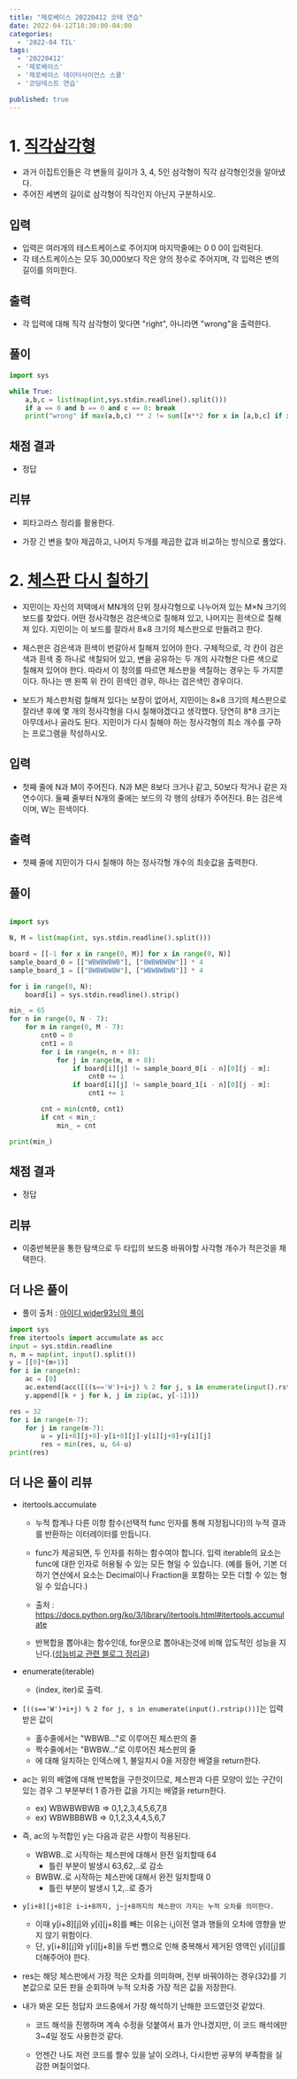 ```yaml
---
title: "제로베이스 20220412 코테 연습"
date: 2022-04-12T18:30:00-04:00
categories:
  - '2022-04 TIL'
tags:
  - '20220412'
  - '제로베이스'
  - '제로베이스 데이터사이언스 스쿨'
  - '코딩테스트 연습'

published: true
---
```


# 1. [직각삼각형](https://www.acmicpc.net/problem/4153)

* 과거 이집트인들은 각 변들의 길이가 3, 4, 5인 삼각형이 직각 삼각형인것을 알아냈다. 
* 주어진 세변의 길이로 삼각형이 직각인지 아닌지 구분하시오.

## 입력

* 입력은 여러개의 테스트케이스로 주어지며 마지막줄에는 0 0 0이 입력된다.
* 각 테스트케이스는 모두 30,000보다 작은 양의 정수로 주어지며, 각 입력은 변의 길이를 의미한다.

## 출력

* 각 입력에 대해 직각 삼각형이 맞다면 "right", 아니라면 "wrong"을 출력한다.

## 풀이

```py
import sys

while True:
    a,b,c = list(map(int,sys.stdin.readline().split()))
    if a == 0 and b == 0 and c == 0: break
    print("wrong" if max(a,b,c) ** 2 != sum([x**2 for x in [a,b,c] if x != max(a,b,c)]) else "right")
```

## 채점 결과

* 정답

## 리뷰

* 피타고라스 정리를 활용한다.

* 가장 긴 변을 찾아 제곱하고, 나머지 두개를 제곱한 값과 비교하는 방식으로 풀었다.



# 2. [체스판 다시 칠하기](https://www.acmicpc.net/problem/1018)

* 지민이는 자신의 저택에서 MN개의 단위 정사각형으로 나누어져 있는 M×N 크기의 보드를 찾았다. 어떤 정사각형은 검은색으로 칠해져 있고, 나머지는 흰색으로 칠해져 있다. 지민이는 이 보드를 잘라서 8×8 크기의 체스판으로 만들려고 한다.

* 체스판은 검은색과 흰색이 번갈아서 칠해져 있어야 한다. 구체적으로, 각 칸이 검은색과 흰색 중 하나로 색칠되어 있고, 변을 공유하는 두 개의 사각형은 다른 색으로 칠해져 있어야 한다. 따라서 이 정의를 따르면 체스판을 색칠하는 경우는 두 가지뿐이다. 하나는 맨 왼쪽 위 칸이 흰색인 경우, 하나는 검은색인 경우이다.

* 보드가 체스판처럼 칠해져 있다는 보장이 없어서, 지민이는 8×8 크기의 체스판으로 잘라낸 후에 몇 개의 정사각형을 다시 칠해야겠다고 생각했다. 당연히 8*8 크기는 아무데서나 골라도 된다. 지민이가 다시 칠해야 하는 정사각형의 최소 개수를 구하는 프로그램을 작성하시오.

## 입력

* 첫째 줄에 N과 M이 주어진다. N과 M은 8보다 크거나 같고, 50보다 작거나 같은 자연수이다. 둘째 줄부터 N개의 줄에는 보드의 각 행의 상태가 주어진다. B는 검은색이며, W는 흰색이다.

## 출력

* 첫째 줄에 지민이가 다시 칠해야 하는 정사각형 개수의 최솟값을 출력한다.

## 풀이

```py

import sys

N, M = list(map(int, sys.stdin.readline().split()))

board = [[-1 for x in range(0, M)] for x in range(0, N)]
sample_board_0 = [["WBWBWBWB"], ["BWBWBWBW"]] * 4
sample_board_1 = [["BWBWBWBW"], ["WBWBWBWB"]] * 4

for i in range(0, N):
    board[i] = sys.stdin.readline().strip()

min_ = 65
for n in range(0, N - 7):
    for m in range(0, M - 7):
        cnt0 = 0
        cnt1 = 0
        for i in range(n, n + 8):
            for j in range(m, m + 8):
                if board[i][j] != sample_board_0[i - n][0][j - m]:
                    cnt0 += 1
                if board[i][j] != sample_board_1[i - n][0][j - m]:
                    cnt1 += 1

        cnt = min(cnt0, cnt1)
        if cnt < min_:
            min_ = cnt

print(min_)


```

## 채점 결과

* 정답

## 리뷰

* 이중반복문을 통한 탐색으로 두 타입의 보드중 바꿔야할 사각형 개수가 적은것을 채택한다.

## 더 나은 풀이

* 풀이 출처 : [아이디 wider93님의 풀이](https://www.acmicpc.net/source/16449433)

```py
import sys
from itertools import accumulate as acc
input = sys.stdin.readline
n, m = map(int, input().split())
y = [[0]*(m+1)]
for i in range(n):
    ac = [0]
    ac.extend(acc([((s=='W')+i+j) % 2 for j, s in enumerate(input().rstrip())]))
    y.append([k + j for k, j in zip(ac, y[-1])])

res = 32
for i in range(n-7):
    for j in range(m-7):
        u = y[i+8][j+8]-y[i+8][j]-y[i][j+8]+y[i][j]
        res = min(res, u, 64-u)
print(res)
```

## 더 나은 풀이 리뷰

* itertools.accumulate

    * 누적 합계나 다른 이항 함수(선택적 func 인자를 통해 지정됩니다)의 누적 결과를 반환하는 이터레이터를 만듭니다.

    * func가 제공되면, 두 인자를 취하는 함수여야 합니다. 입력 iterable의 요소는 func에 대한 인자로 허용될 수 있는 모든 형일 수 있습니다. (예를 들어, 기본 더하기 연산에서 요소는 Decimal이나 Fraction을 포함하는 모든 더할 수 있는 형일 수 있습니다.)

    * 출처 : https://docs.python.org/ko/3/library/itertools.html#itertools.accumulate

    * 반복합을 뽑아내는 함수인데, for문으로 뽑아내는것에 비해 압도적인 성능을 지닌다.([성능비교 관련 블로그 정리글](https://deok2kim.tistory.com/95))

* enumerate(iterable)

    * (index, iter)로 출력.


* ```[((s=='W')+i+j) % 2 for j, s in enumerate(input().rstrip())]```는 입력받은 값이 
    * 홀수줄에서는 "WBWB..."로 이루어진 체스판의 줄
    * 짝수줄에서는 "BWBW..."로 이루어진 체스판의 줄 
    * 에 대해 일치하는 인덱스에 1, 불일치시 0을 저장한 배열을 return한다.

* ac는 위의 배열에 대해 반복합을 구한것이므로, 체스판과 다른 모양이 있는 구간이 있는 경우 그 부분부터 1 증가한 값을 가지는 배열을 return한다.

    * ex) WBWBWBWB => 0,1,2,3,4,5,6,7,8
    * ex) WBWBBBWB => 0,1,2,3,4,4,5,6,7

* 즉, ac의 누적합인 y는 다음과 같은 사항이 적용된다.
    * WBWB..로 시작하는 체스판에 대해서 완전 일치할때 64
        * 틀린 부분이 발생시 63,62,..로 감소
    * BWBW..로 시작하는 체스판에 대해서 완전 일치할때 0
        * 틀린 부분이 발생시 1,2,..로 증가

* ```y[i+8][j+8]은 i~i+8까지, j~j+8까지의 체스판이 가지는 누적 오차를 의미한다.```
    * 이때 y[i+8][j]와 y[i][j+8]를 빼는 이유는 i,j이전 열과 행들의 오차에 영향을 받지 않기 위함이다.
    * 단, y[i+8][j]와 y[i][j+8]을 두번 뺌으로 인해 중복해서 제거된 영역인 y[i][j]를 더해주어야 한다.

* res는 해당 체스판에서 가장 적은 오차를 의미하며, 전부 바꿔야하는 경우(32)를 기본값으로 모든 판을 순회하며 누적 오차중 가장 적은 값을 저장한다.


* 내가 봐온 모든 정답자 코드중에서 가장 해석하기 난해한 코드였던것 같았다.

    * 코드 해석을 진행하며 계속 수정을 덧붙여서 표가 안나겠지만, 이 코드 해석에만 3~4일 정도 사용한것 같다.

    * 언젠간 나도 저런 코드를 짤수 있을 날이 오려나, 다시한번 공부의 부족함을 실감한 며칠이었다.
